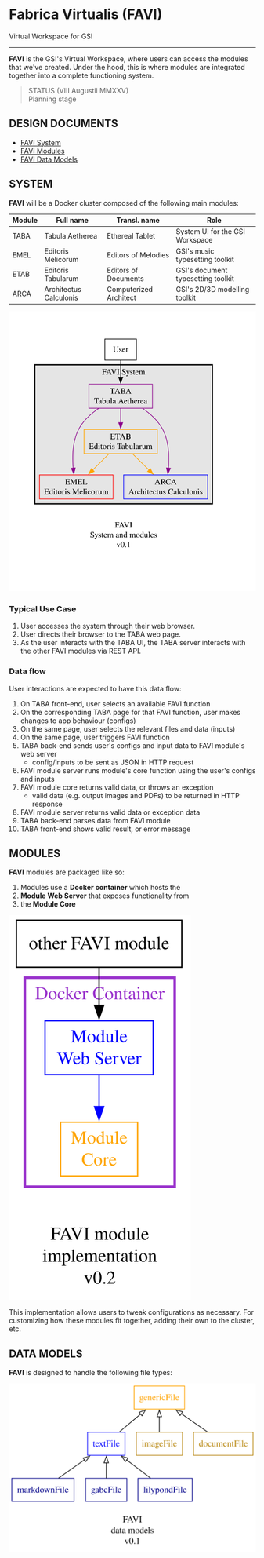 # Fabrica Virtualis (FAVI)

Virtual Workspace for GSI

---

**FAVI** is the GSI's Virtual Workspace, where users can access the modules that we've created. Under the hood, this is where modules are integrated together into a complete functioning system.

> STATUS (VIII Augustii MMXXV)  
Planning stage

## DESIGN DOCUMENTS

- [FAVI System](static/design/favi-system.md)
- [FAVI Modules](static/design/favi-module.md)
- [FAVI Data Models](static/design/favi-data-models.md)

## SYSTEM

**FAVI** will be a Docker cluster composed of the following main modules:

| Module | Full name | Transl. name | Role |
| --- | --- | --- | --- |
| TABA | Tabula Aetherea | Ethereal Tablet | System UI for the GSI Workspace | 
| EMEL | Editoris Melicorum | Editors of Melodies | GSI's music typesetting toolkit | 
| ETAB | Editoris Tabularum | Editors of Documents | GSI's document typesetting toolkit | 
| ARCA | Architectus Calculonis | Computerized Architect | GSI's 2D/3D modelling toolkit |

![FAVI system](./static/design/favi-system.svg "FAVI system")

### Typical Use Case

1. User accesses the system through their web browser.
1. User directs their browser to the TABA web page.
1. As the user interacts with the TABA UI, the TABA server interacts with the other FAVI modules via REST API.

### Data flow

User interactions are expected to have this data flow:

1. On TABA front-end, user selects an available FAVI function
1. On the corresponding TABA page for that FAVI function, user makes changes to app behaviour (configs)
1. On the same page, user selects the relevant files and data (inputs)
1. On the same page, user triggers FAVI function
1. TABA back-end sends user's configs and input data to FAVI module's web server
    - config/inputs to be sent as JSON in HTTP request
1. FAVI module server runs module's core function using the user's configs and inputs
1. FAVI module core returns valid data, or throws an exception
    - valid data (e.g. output images and PDFs) to be returned in HTTP response
1. FAVI module server returns valid data or exception data
1. TABA back-end parses data from FAVI module
1. TABA front-end shows valid result, or error message

## MODULES

**FAVI** modules are packaged like so:

1. Modules use a **Docker container** which hosts the
1. **Module Web Server** that exposes functionality from
1. the **Module Core**

![FAVI module](./static/design/favi-module.svg "FAVI module")

This implementation allows users to tweak configurations as necessary. For customizing how these modules fit together, adding their own to the cluster, etc.

## DATA MODELS

**FAVI** is designed to handle the following file types:

![FAVI data models](./static/design/favi-data-models.svg "FAVI data models")
